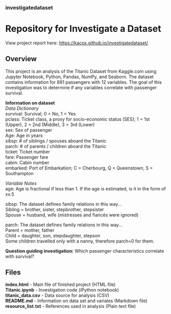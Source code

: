 ### investigatedataset
# Repository for Investigate a Dataset

View project report here: https://kacox.github.io/investigatedataset/

## Overview
This project is an analysis of the Titanic Dataset from Kaggle.com using Jupyter Notebook, Python, Pandas, NumPy, and Seaborn. The dataset contains information for 891 passengers with 12 variables. The goal of this investigation was to determine if any variables correlate with passenger survival.

**Information on dataset**   
_Data Dictionary_  
survival: Survival; 0 = No, 1 = Yes  
pclass: Ticket class, a proxy for socio-economic status (SES); 1 = 1st (Upper), 2 = 2nd (Middle), 3 = 3rd (Lower)  
sex: Sex of passenger  
Age: Age in years  
sibsp: # of siblings / spouses aboard the Titanic  
parch: # of parents / children aboard the Titanic  
ticket: Ticket number  
fare: Passenger fare  
cabin: Cabin number  
embarked: Port of Embarkation; C = Cherbourg, Q = Queenstown, S = Southampton  

_Variable Notes_  
age: Age is fractional if less than 1. If the age is estimated, is it in the form of xx.5

sibsp: The dataset defines family relations in this way...  
Sibling = brother, sister, stepbrother, stepsister  
Spouse = husband, wife (mistresses and fiancés were ignored)  

parch: The dataset defines family relations in this way...  
Parent = mother, father  
Child = daughter, son, stepdaughter, stepson  
Some children travelled only with a nanny, therefore parch=0 for them.  

**Question guiding investigation:** Which passenger characteristics correlate with survival?

## Files
**index.html** - Main file of finished project (HTML file)  
**Titanic.ipynb** - Investigation code (iPython notebook)  
**titanic_data.csv** - Data source for analysis (CSV)  
**README.md** - Information on data set and variales (Markdown file)  
**resource_list.txt** - References used in analysis (Plain text file)
